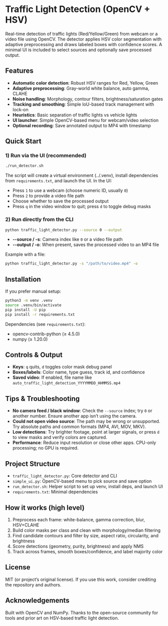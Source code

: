 # Traffic Light Detection (OpenCV + HSV)

Real-time detection of traffic lights (Red/Yellow/Green) from webcam or a video file using OpenCV. The detector applies HSV color segmentation with adaptive preprocessing and draws labeled boxes with confidence scores. A minimal UI is included to select sources and optionally save processed output.

## Features

- **Automatic color detection**: Robust HSV ranges for Red, Yellow, Green
- **Adaptive preprocessing**: Gray-world white balance, auto gamma, CLAHE
- **Noise handling**: Morphology, contour filters, brightness/saturation gates
- **Tracking and smoothing**: Simple IoU-based track management with lock-on
- **Heuristics**: Basic separation of traffic lights vs vehicle lights
- **UI launcher**: Simple OpenCV-based menu for webcam/video selection
- **Optional recording**: Save annotated output to MP4 with timestamp

## Quick Start

### 1) Run via the UI (recommended)

```bash
./run_detector.sh
```

The script will create a virtual environment (../.venv), install dependencies from `requirements.txt`, and launch the UI. In the UI:

- Press `1` to use a webcam (choose numeric ID, usually `0`)
- Press `2` to provide a video file path
- Choose whether to save the processed output
- Press `q` in the video window to quit; press `d` to toggle debug masks

### 2) Run directly from the CLI

```bash
python traffic_light_detector.py --source 0 --output
```

- **--source / -s**: Camera index like `0` or a video file path
- **--output / -o**: When present, saves the processed video to an MP4 file

Example with a file:

```bash
python traffic_light_detector.py -s "/path/to/video.mp4" -o
```

## Installation

If you prefer manual setup:

```bash
python3 -m venv .venv
source .venv/bin/activate
pip install -U pip
pip install -r requirements.txt
```

Dependencies (see `requirements.txt`):

- opencv-contrib-python (≥ 4.5.0)
- numpy (≥ 1.20.0)

## Controls & Output

- **Keys**: `q` quits, `d` toggles color mask debug panel
- **Boxes/labels**: Color name, type guess, track id, and confidence
- **Saved video**: If enabled, file name like `auto_traffic_light_detection_YYYYMMDD_HHMMSS.mp4`

## Tips & Troubleshooting

- **No camera feed / black window**: Check the `--source` index; try `0` or another number. Ensure another app isn’t using the camera.
- **Could not open video source**: The path may be wrong or unsupported. Try absolute paths and common formats (MP4, AVI, MOV, MKV).
- **Low detections**: Try brighter footage, point at larger signals, or press `d` to view masks and verify colors are captured.
- **Performance**: Reduce input resolution or close other apps. CPU-only processing; no GPU is required.

## Project Structure

- `traffic_light_detector.py`: Core detector and CLI
- `simple_ui.py`: OpenCV-based menu to pick source and save option
- `run_detector.sh`: Helper script to set up venv, install deps, and launch UI
- `requirements.txt`: Minimal dependencies

## How it works (high level)

1. Preprocess each frame: white-balance, gamma correction, blur, HSV+CLAHE
2. Build color masks per class and clean with morphology/median filtering
3. Find candidate contours and filter by size, aspect ratio, circularity, and brightness
4. Score detections (geometry, purity, brightness) and apply NMS
5. Track across frames, smooth boxes/confidence, and label majority color

## License

MIT (or project’s original license). If you use this work, consider crediting the repository and authors.

## Acknowledgements

Built with OpenCV and NumPy. Thanks to the open-source community for tools and prior art on HSV-based traffic light detection.

